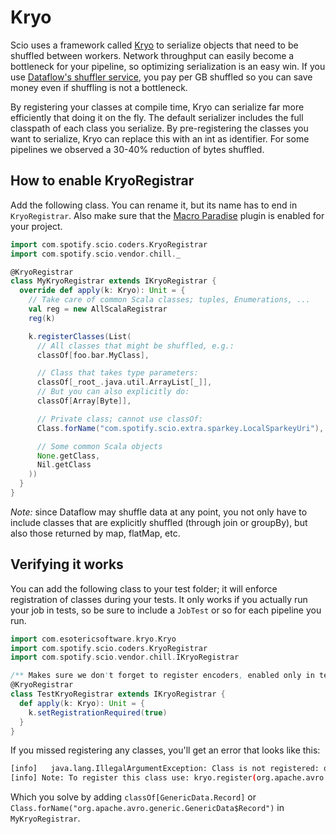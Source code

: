 # Kryo

Scio uses a framework called [Kryo](https://github.com/EsotericSoftware/kryo) to serialize objects that need to be shuffled between workers. Network throughput can easily become a bottleneck for your pipeline, so optimizing serialization is an easy win. If you use [Dataflow's shuffler service](https://cloud.google.com/blog/big-data/2017/06/introducing-cloud-dataflow-shuffle-for-up-to-5x-performance-improvement-in-data-analytic-pipelines), you pay per GB shuffled so you can save money even if shuffling is not a bottleneck.

By registering your classes at compile time, Kryo can serialize far more efficiently that doing it on the fly. The default serializer includes the full classpath of each class you serialize. By pre-registering the classes you want to serialize, Kryo can replace this with an int as identifier. For some pipelines we observed a 30-40% reduction of bytes shuffled.

## How to enable KryoRegistrar
Add the following class. You can rename it, but its name has to end in `KryoRegistrar`. Also make sure that the [Macro Paradise](https://docs.scala-lang.org/overviews/macros/paradise.html) plugin is enabled for your project.

```scala
import com.spotify.scio.coders.KryoRegistrar
import com.spotify.scio.vendor.chill._

@KryoRegistrar
class MyKryoRegistrar extends IKryoRegistrar {
  override def apply(k: Kryo): Unit = {
    // Take care of common Scala classes; tuples, Enumerations, ...
    val reg = new AllScalaRegistrar
    reg(k)

    k.registerClasses(List(
      // All classes that might be shuffled, e.g.:
      classOf[foo.bar.MyClass],

      // Class that takes type parameters:
      classOf[_root_.java.util.ArrayList[_]],
      // But you can also explicitly do:
      classOf[Array[Byte]],

      // Private class; cannot use classOf:
      Class.forName("com.spotify.scio.extra.sparkey.LocalSparkeyUri"),

      // Some common Scala objects
      None.getClass,
      Nil.getClass
    ))
  }
}
```

_Note:_ since Dataflow may shuffle data at any point, you not only have to include classes that are explicitly shuffled (through join or groupBy), but also those returned by map, flatMap, etc.

## Verifying it works
You can add the following class to your test folder; it will enforce registration of classes during your tests. It only works if you actually run your job in tests, so be sure to include a `JobTest` or so for each pipeline you run.

```scala
import com.esotericsoftware.kryo.Kryo
import com.spotify.scio.coders.KryoRegistrar
import com.spotify.scio.vendor.chill.IKryoRegistrar

/** Makes sure we don't forget to register encoders, enabled only in tests not to crash production. */
@KryoRegistrar
class TestKryoRegistrar extends IKryoRegistrar {
  def apply(k: Kryo): Unit = {
    k.setRegistrationRequired(true)
  }
}
```

If you missed registering any classes, you'll get an error that looks like this:

```bash
[info]   java.lang.IllegalArgumentException: Class is not registered: org.apache.avro.generic.GenericData$Record
[info] Note: To register this class use: kryo.register(org.apache.avro.generic.GenericData$Record.class);
```

Which you solve by adding `classOf[GenericData.Record]` or `Class.forName("org.apache.avro.generic.GenericData$Record")` in `MyKryoRegistrar`.
